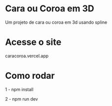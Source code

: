 # Cara ou Coroa em 3D
Um projeto de cara ou coroa em 3d usando spline

# Acesse o site
caracoroa.vercel.app

# Como rodar

1 - npm install

2 - npm run dev
